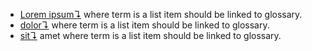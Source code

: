 -   [Lorem ipsum↴](../glossary.md#lorem-ipsum) where term is a list item should be linked to glossary.
-   [dolor↴](../glossary.md#dolor) where term is a list item should be linked to glossary.
-   [sit↴](../glossary.md#sit) amet where term is a list item should be linked to glossary.

